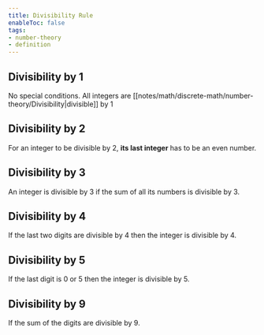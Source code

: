 ```yaml
---
title: Divisibility Rule
enableToc: false
tags: 
- number-theory
- definition
---
```

## Divisibility by $1$

No special conditions. All integers are [[notes/math/discrete-math/number-theory/Divisibility|divisible]] by $1$

## Divisibility by $2$

For an integer to be divisible by 2, **its last integer** has to be an even number.

## Divisibility by $3$

An integer is divisible by $3$ if the sum of all its numbers is divisible by $3$.

## Divisibility by $4$

If the last two digits are divisible by $4$ then the integer is divisible by $4$.

## Divisibility by $5$

If the last digit is 0 or 5 then the integer is divisible by $5$.

## Divisibility by $9$

If the sum of the digits are divisible by $9$.
